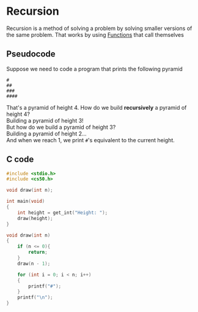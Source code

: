 # Recursion
Recursion is a method of solving a problem by solving smaller versions of the same problem. That works by using [Functions](../Week-1-C/CS50x_Functions.md) that call themselves

## Pseudocode
Suppose we need to code a program that prints the following pyramid
```
#
##
###
####
```
That's a pyramid of height 4. How do we build **recursively** a pyramid of height 4?  
Building a pyramid of height 3!  
But how do we build a pyramid of height 3?  
Building a pyramid of height 2...  
And when we reach 1, we print `#`'s equivalent to the current height.  

## C code
```c
#include <stdio.h>
#include <cs50.h>

void draw(int n);

int main(void)
{
    int height = get_int("Height: ");
    draw(height);
}

void draw(int n)
{
    if (n <= 0){
        return;
    }
    draw(n - 1);

    for (int i = 0; i < n; i++)
    {
        printf("#");
    }
    printf("\n");
}
```